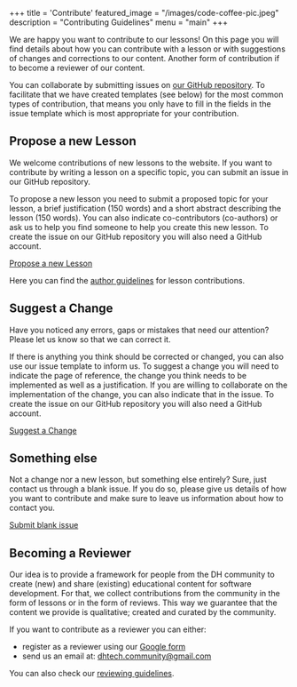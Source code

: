 +++
title = 'Contribute'
featured_image = "/images/code-coffee-pic.jpeg"
description = "Contributing Guidelines"
menu = "main"
+++

We are happy you want to contribute to our lessons! On this page you will find details about how you can contribute with a lesson or with suggestions of changes and corrections to our content. Another form of contribution if to become a reviewer of our content. 

You can collaborate by submitting issues on [our GitHub repository](https://github.com/dh-tech/wg-education-training). To facilitate that we have created templates (see below) for the most common types of contribution, that means you only have to fill in the fields in the issue template which is most appropriate for your contribution.

## Propose a new Lesson

We welcome contributions of new lessons to the website. If you want to contribute by writing a lesson on a specific topic, you can submit an issue in our GitHub repository.

To propose a new lesson you need to submit a proposed topic for your lesson, a brief justification (150 words) and a short abstract describing the lesson (150 words). You can also indicate co-contributors (co-authors) or ask us to help you find someone to help you create this new lesson. To create the issue on our GitHub repository you will also need a GitHub account.

[Propose a new Lesson](https://github.com/dh-tech/wg-education-training/issues/new?template=propose-a-new-lesson.md)

Here you can find the [author guidelines](./author-guidelines/) for lesson contributions.

## Suggest a Change

Have you noticed any errors, gaps or mistakes that need our attention? Please let us know so that we can correct it.

If there is anything you think should be corrected or changed, you can also use our issue template to inform us. To suggest a change you will need to indicate the page of reference, the change you think needs to be implemented as well as a justification. If you are willing to collaborate on the implementation of the change, you can also indicate that in the issue. To create the issue on our GitHub repository you will also need a GitHub account.

[Suggest a Change](https://github.com/dh-tech/wg-education-training/issues/new?template=suggest-a-change.md)

## Something else

Not a change nor a new lesson, but something else entirely? Sure, just contact us through a blank issue. If you do so, please give us details of how you want to contribute and make sure to leave us information about how to contact you.

[Submit blank issue](https://github.com/dh-tech/wg-education-training/issues/new?template=BLANK_ISSUE)

## Becoming a Reviewer

Our idea is to provide a framework for people from the DH community to create (new) and share (existing) educational content for software development. For that, we collect contributions from the community in the form of lessons or in the form of reviews. This way we guarantee that the content we provide is qualitative; created and curated by the community.

If you want to contribute as a reviewer you can either:

* register as a reviewer using our [Google form](https://forms.gle/wJXZzWhbbndYcmu89)
* send us an email at: dhtech.community@gmail.com

You can also check our [reviewing guidelines](./reviewer-guidelines/).

